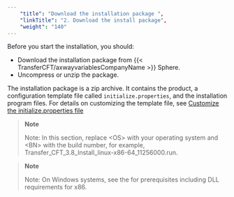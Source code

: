```yaml
---
    "title": "Download the installation package ",
    "linkTitle": "2. Download the install package",
    "weight": "140"
---
```

Before you start the installation, you should:

- Download the installation package from {{< TransferCFT/axwayvariablesCompanyName  >}} Sphere.
- Uncompress or unzip the package.

The installation package is a zip archive. It contains the product, a configuration template file called `initialize.properties`, and the installation program files. For details on customizing the template file, see [Customize the initialize.properties file](../new_install_ux)

> **Note**
>
> Note: In this section, replace &lt;OS&gt; with your operating system and &lt;BN&gt; with the build number, for example, Transfer_CFT_3.8_Install_linux-x86-64_11256000.run.

> **Note**
>
> Note: On Windows systems, see the for prerequisites including DLL requirements for x86.
